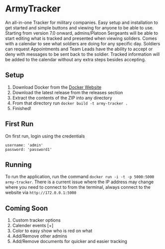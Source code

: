 # ArmyTracker
An all-in-one Tracker for military companies. Easy setup and installation to get started and simple buttons and viewing for anyone to be able to use. Starting from version 7.0 onward, admins/Platoon Sergeants will be able to start editing what is tracked and presented when viewing soliders. Comes with a calendar to see what soldiers are doing for any specific day. Soldiers can request Appointments and Team Leads have the ability to accept or deny with messages to be sent back to the soldier. Tracked information will be added to the calendar without any extra steps besides accepting.
## Setup
1. Download Docker from the [Docker Website](https://www.docker.com/products/docker-desktop)
2. Download the latest release from the releases section
3. Extract the contents of the ZIP into any directory
4. From that directory run ```docker build -t army-tracker .```
5. Finished!
## First Run
On first run, login using the credentials
```
username: 'admin'
password: 'password1'
```
## Running
To run the application, run the command
```docker run -i -t -p 5000:5000 army-tracker```. There is a current issue where the IP address may change where you need to connect to from the terminal,
always connect to the website via ```http://172.0.0.1:5000```
## Coming Soon
1. Custom tracker options
2. Calender events [+]
3. Color to easy show who is red on what
4. Add/Remove other admins
5. Add/Remove documents for quicker and easier tracking
